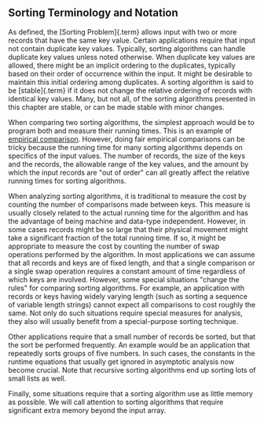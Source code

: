 
## Sorting Terminology and Notation

<inlineav id="SortNotationS1CON" src="Sorting/SortNotationS1CON.js" name="Sorting Terminology and Notation Slideshow 1" links="Sorting/SortNotationS1CON.css"/>

As defined, the [Sorting Problem]{.term} allows
input with two or more records that have the same key value. Certain
applications require that input not contain duplicate key values.
Typically, sorting algorithms can handle duplicate key values unless
noted otherwise. When duplicate key values are allowed, there might be
an implicit ordering to the duplicates, typically based on their order
of occurrence within the input. It might be desirable to maintain this
initial ordering among duplicates. A sorting algorithm is said to be
[stable]{.term} if it does not change the
relative ordering of records with identical key values. Many, but not
all, of the sorting algorithms presented in this chapter are stable, or
can be made stable with minor changes.

When comparing two sorting algorithms, the simplest approach would be to
program both and measure their running times. This is an example of
[empirical comparison](#an-empirical-comparison-of-sorting-algorithms). 
However, doing fair empirical comparisons can be tricky
because the running time for many sorting algorithms depends on
specifics of the input values. The number of records, the size of the
keys and the records, the allowable range of the key values, and the
amount by which the input records are "out of order" can all greatly
affect the relative running times for sorting algorithms.

When analyzing sorting algorithms, it is traditional to measure the cost
by counting the number of comparisons made between keys. This measure is
usually closely related to the actual running time for the algorithm and
has the advantage of being machine and data-type independent. However,
in some cases records might be so large that their physical movement
might take a significant fraction of the total running time. If so, it
might be appropriate to measure the cost by counting the number of swap
operations performed by the algorithm. In most applications we can
assume that all records and keys are of fixed length, and that a single
comparison or a single swap operation requires a constant amount of time
regardless of which keys are involved. However, some special situations
"change the rules" for comparing sorting algorithms. For example, an
application with records or keys having widely varying length (such as
sorting a sequence of variable length strings) cannot expect all
comparisons to cost roughly the same. Not only do such situations
require special measures for analysis, they also will usually benefit
from a special-purpose sorting technique.

Other applications require that a small number of records be sorted, but
that the sort be performed frequently. An example would be an
application that repeatedly sorts groups of five numbers. In such cases,
the constants in the runtime equations that usually get ignored in
asymptotic analysis now become crucial. Note that recursive sorting
algorithms end up sorting lots of small lists as well.

Finally, some situations require that a sorting algorithm use as little
memory as possible. We will call attention to sorting algorithms that
require significant extra memory beyond the input array.

<avembed id="SortIntroSumm" src="Sorting/SortIntroSumm.html" type="ka" name="Sorting Intro Summary"/>
